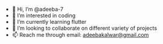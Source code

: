 - 👋 Hi, I’m @adeeba-7
- 👀 I’m interested in coding
- 🌱 I’m currently learning flutter
- 💞️ I’m looking to collaborate on different variety of projects
- 📫 Reach me through email: adeebakalwar@gmail.com

<!---
adeeba-7/adeeba-7 is a ✨ special ✨ repository because its `README.md` (this file) appears on your GitHub profile.
You can click the Preview link to take a look at your changes.
--->
